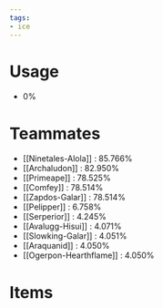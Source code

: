 ```yaml
---
tags:
- ice
---
```

# Usage
- 0%
# Teammates
- [[Ninetales-Alola]] : 85.766%
- [[Archaludon]] : 82.950%
- [[Primeape]] : 78.525%
- [[Comfey]] : 78.514%
- [[Zapdos-Galar]] : 78.514%
- [[Pelipper]] : 6.758%
- [[Serperior]] : 4.245%
- [[Avalugg-Hisui]] : 4.071%
- [[Slowking-Galar]] : 4.051%
- [[Araquanid]] : 4.050%
- [[Ogerpon-Hearthflame]] : 4.050%
# Items